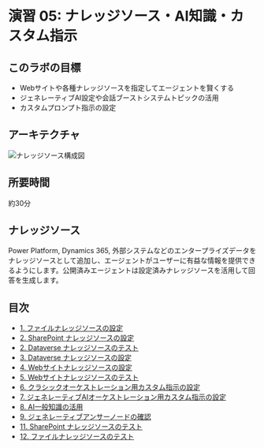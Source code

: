# 演習 05: ナレッジソース・AI知識・カスタム指示

## このラボの目標
- Webサイトや各種ナレッジソースを指定してエージェントを賢くする
- ジェネレーティブAI設定や会話ブーストシステムトピックの活用
- カスタムプロンプト指示の設定

## アーキテクチャ
![ナレッジソース構成図](https://microsoft.github.io/TechExcel-Designing-your-own-copilot-using-copilot-studio/media/a696ila5.jpg)

## 所要時間
約30分

## ナレッジソース
Power Platform, Dynamics 365, 外部システムなどのエンタープライズデータをナレッジソースとして追加し、エージェントがユーザーに有益な情報を提供できるようにします。公開済みエージェントは設定済みナレッジソースを活用して回答を生成します。

## 目次
- [1. ファイルナレッジソースの設定](./0501.ja.md)
- [2. SharePoint ナレッジソースの設定](./0502.ja.md)
- [2. Dataverse ナレッジソースのテスト](./0510.ja.md)
- [3. Dataverse ナレッジソースの設定](./0503.ja.md)
- [4. Webサイトナレッジソースの設定](./0504.ja.md)
- [5. Webサイトナレッジソースのテスト](./0505.ja.md)
- [6. クラシックオーケストレーション用カスタム指示の設定](./0506.ja.md)
- [7. ジェネレーティブAIオーケストレーション用カスタム指示の設定](./0507.ja.md)
- [8. AI一般知識の活用](./0508.ja.md)
- [9. ジェネレーティブアンサーノードの確認](./0509.ja.md)
- [11. SharePoint ナレッジソースのテスト](./0511.ja.md)
- [12. ファイルナレッジソースのテスト](./0512.ja.md)
